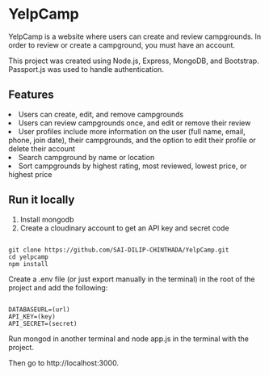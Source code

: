 # YelpCamp
YelpCamp is a website where users can create and review campgrounds. In order to review or create a campground, you must have an account.

This project was created using Node.js, Express, MongoDB, and Bootstrap. Passport.js was used to handle authentication.

## Features

<li>Users can create, edit, and remove campgrounds</li>
<li>Users can review campgrounds once, and edit or remove their review</li>
<li>User profiles include more information on the user (full name, email, phone, join date), their campgrounds, and the option to edit their profile or delete their account</li>
<li>Search campground by name or location</li>
<li>Sort campgrounds by highest rating, most reviewed, lowest price, or highest price</li>

## Run it locally

1. Install mongodb
2. Create a cloudinary account to get an API key and secret code
<pre><code>
git clone https://github.com/SAI-DILIP-CHINTHADA/YelpCamp.git
cd yelpcamp
npm install
</code></pre>

Create a .env file (or just export manually in the terminal) in the root of the project and add the following:
<pre><code>
DATABASEURL=(url)
API_KEY=(key)
API_SECRET=(secret)
</code></pre>
  
Run mongod in another terminal and node app.js in the terminal with the project.

Then go to http://localhost:3000.
